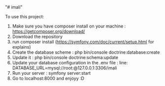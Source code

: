 "# imali" 

To use this project: 
1. Make sure you have composer install on your machine : https://getcomposer.org/download/
2. Download the repository
3. run composer install (https://symfony.com/doc/current/setup.html for explains)
4. Create the database scheme : php bin/console doctrine:database:create
5. Update it : php bin/console doctrine:schema:update
6. Update your database configuration in the .env file : line: DATABASE_URL=mysql://root:@127.0.0.1:3306/imali
7. Run your server : symfony server:start
8. Go to localhost:8000 and enjoyy :D 

   


